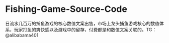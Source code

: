 # Fishing-Game-Source-Code
日流水几百万的捕鱼游戏的核心数值文案出售，市场上龙头捕鱼游戏核心的数值体系，玩家打鱼的爽快感以及游戏中的留存，付费都是和数值文案关联的。TG：@alibabama401

